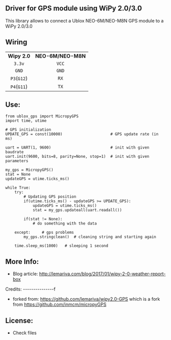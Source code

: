 Driver for GPS module using WiPy 2.0/3.0
------------------------------------------------
This library allows to connect a Ublox NEO-6M/NEO-M8N GPS module to a WiPy 2.0/3.0

Wiring
-----------------------

|		|		|
|:-----:|:-----:|
|**Wipy 2.0**|**NEO-6M/NEO-M8N**|	
| `3.3v`| `VCC` | 
| `GND` | `GND` | 
| `P3`(`G12`) | `RX`  |	   
| `P4`(`G11`) | `TX`  |	   

Use:
----------
```
from ublox_gps import MicropyGPS
import time, utime

# GPS initialization
UPDATE_GPS = const(10000)					  # GPS update rate (in ms)

uart = UART(1, 9600)                          # init with given baudrate
uart.init(9600, bits=8, parity=None, stop=1)  # init with given parameters

my_gps = MicropyGPS()
stat = None
updateGPS = utime.ticks_ms()

while True:        
    try:
		# Updating GPS position
        if(utime.ticks_ms() - updateGPS >= UPDATE_GPS):
            updateGPS = utime.ticks_ms()
            stat = my_gps.updateall(uart.readall())   
		        
        if(stat != None):
			# do something with the data		
		
	except:     # gps problems
        my_gps.stringclean()  # cleaning string and starting again
		
	time.sleep_ms(1000)   # sleeping 1 second
```

More Info:
-----------
* Blog article: http://lemariva.com/blog/2017/01/wipy-2-0-weather-report-box

Credits:
---------------f
* forked from: https://github.com/lemariva/wipy2.0-GPS which is a fork from
               https://github.com/inmcm/micropyGPS

License:
---------------
* Check files

